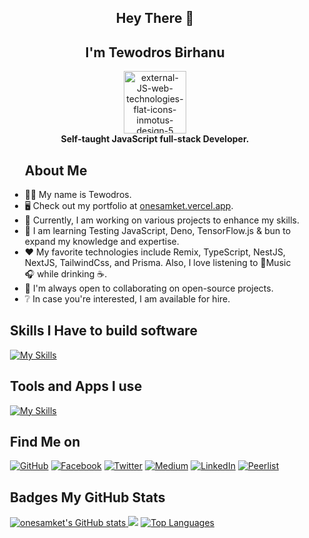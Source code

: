 

<section id="wrapper" style="padding: 0 20px" class="px-20">
  <div align="center">
    <h1>Hey There 👋</h1>
    <h2>I'm Tewodros Birhanu</h2>
  </div>

<div id="header" align="center">
 <img width="100" height="100" src="https://img.icons8.com/external-flat-icons-inmotus-design/100/external-JS-web-technologies-flat-icons-inmotus-design-5.png" alt="external-JS-web-technologies-flat-icons-inmotus-design-5"/>
</div>
  <div align="center">
    <b>Self-taught JavaScript full-stack Developer.</b>
  </div>

<ul>
  <h1>About Me</h1>
  <li>🧑‍💻 My name is Tewodros.</li>
  <li>🖥️ Check out my portfolio at <a href="http://onesamket.vercel.app">onesamket.vercel.app</a>.</li>
  <li>🚀 Currently, I am working on various projects to enhance my skills.</li>
  <li>🧠 I am learning Testing JavaScript, Deno, TensorFlow.js & bun to expand my knowledge and expertise.</li>
  <li>❤️ My favorite technologies include Remix, TypeScript, NestJS, NextJS, TailwindCss, and Prisma. Also, I love listening to 🎼Music🎧 while drinking ☕.</li>
  <li>🤝 I'm always open to collaborating on open-source projects.</li>
  <li>❔ In case you're interested, I am available for hire.</li>
</ul>

  <!-- Twitter Badge -->
  <div align="center">
    <a href="https://www.x.com/onesamket" target="_blank" rel="noreferrer">
      <!-- Insert your Twitter badge here -->
    </a>
  </div>

  <!-- Skills Section -->
 ## **Skills I Have to build software**

 [![My Skills](https://skillicons.dev/icons?i=html,css,sass,javascript,jquery,typescript,md,react,svelte,nodejs,expressjs,astro,nestjs,remix,prisma,apollo,postgres,mongodb,mysql,nextjs,graphql,tailwind,vite,&theme=light)](https://skillicons.dev)

##  **Tools and Apps I use**
 [![My Skills](https://skillicons.dev/icons?i=,chrome,gmail,figma,vercel,powershell,github,git,postman,vscode,devto,discord,firebase,supabase,LinkedIn,&theme=dark)](https://skillicons.dev)

  <!-- Socials Section -->
  <h2>Find Me on</h2>

[![GitHub](https://img.shields.io/badge/-GitHub-181717?style=for-the-badge&logo=GitHub&logoColor=#d16c06)](https://github.com/Onesamket)
[![Facebook](https://img.shields.io/badge/Onesamket-Facebook-1877f2?style=for-the-badge&logo=Facebook&logoColor=#d16c06)](https://www.facebook.com/Onesamket)
[![Twitter](https://img.shields.io/badge/Onesamket-Twitter-1da1f2?style=for-the-badge&logo=Twitter&logoColor=#d16c06)](https://twitter.com/Onesamket)
[![Medium](https://img.shields.io/badge/Onesamket-Medium-12100e?style=for-the-badge&logo=Medium&logoColor=#d16c06)](https://medium.com/@Onesamket)
[![LinkedIn](https://img.shields.io/badge/Onesamket-LinkedIn-0077b5?style=for-the-badge&logo=LinkedIn&logoColor=#d16c06)](https://www.linkedin.com/in/ln-onesamket/)
[![Peerlist](https://github-readme-badge.peerlist.io/api/onesamket)](https://peerlist.io/onesamket)


 
  <!-- GitHub Stats Section -->
  <main>
    <h2>Badges My GitHub Stats</h2>
    <div id="stats-container">
     <a href="http://www.github.com/onesamket">
    <img
      src="https://github-readme-stats.vercel.app/api?username=onesamket&show_icons=true&hide=&count_private=true&title_color=0891b2&text_color=ffffff&icon_color=0891b2&bg_color=1c1917&hide_border=true&show_icons=true"
      alt="onesamket's GitHub stats" />
    </a>
  <a href="http://www.github.com/onesamket">
    <img
      src="https://github-readme-streak-stats.herokuapp.com/?user=onesamket&stroke=ffffff&background=1c1917&ring=0891b2&fire=0891b2&currStreakNum=ffffff&currStreakLabel=0891b2&sideNums=ffffff&sideLabels=ffffff&dates=ffffff&hide_border=true" /></a>
  <a href="https://github.com/onesamket" align="left">
    <img
      src="https://github-readme-stats.vercel.app/api/top-langs/?username=onesamket&langs_count=10&title_color=0891b2&text_color=ffffff&icon_color=0891b2&bg_color=1c1917&hide_border=true&locale=en&custom_title=Top%20%Languages"
      alt="Top Languages" />
  </a>
    </div>
  </main>
</section>
